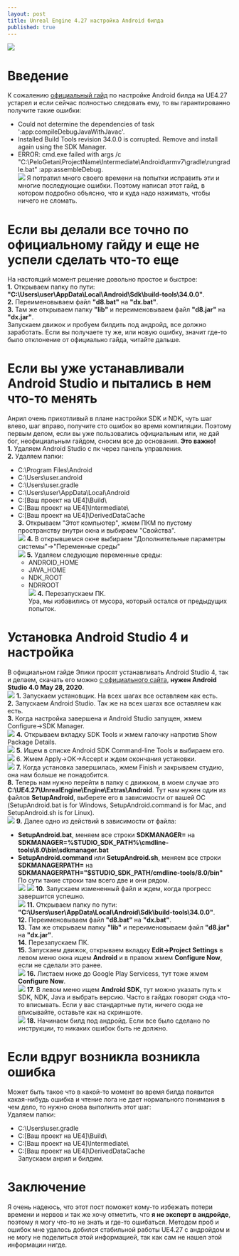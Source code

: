 ```yaml
---
layout: post
title: Unreal Engine 4.27 настройка Android билда
published: true
---
```

![]({{site.baseurl}}/images/2023-09-19-android-setup-and-fixing-errors/2023-09-19-android-setup-and-fixing-errors.preview.png)
# Введение
К сожалению [официальный гайд](https://docs.unrealengine.com/4.27/en-US/SharingAndReleasing/Mobile/Android/Setup/) по настройке Android билда на UE4.27 устарел и если сейчас полностью следовать ему, то вы гарантированно получите такие ошибки:  
- Could not determine the dependencies of task ':app:compileDebugJavaWithJavac'.  
- Installed Build Tools revision 34.0.0 is corrupted. Remove and install again using the SDK Manager.  
- ERROR: cmd.exe failed with args /c "C:\PeloGetan\ProjectName\Intermediate\Android\armv7\gradle\rungradle.bat" :app:assembleDebug.  
![]({{site.baseurl}}/images/2023-09-19-android-setup-and-fixing-errors/2023-09-19-android-setup-and-fixing-errors.1.png)
Я потратил много своего времени на попытки исправить эти и многие последующие ошибки. Поэтому написал этот гайд, в котором подробно объясню, что и куда надо нажимать, чтобы ничего не сломать.  

# Если вы делали все точно по официальному гайду и еще не успели сделать что-то еще
На настоящий момент решение довольно простое и быстрое:  
**1.** Открываем папку по пути: **"C:\Users\user\AppData\Local\Android\Sdk\build-tools\34.0.0"**.  
**2.** Переименовываем файл **"d8.bat"** на **"dx.bat"**.  
**3.** Там же открываем папку **"lib"** и переименовываем файл **"d8.jar"** на **"dx.jar"**.  
Запускаем движок и пробуем билдить под андройд, все должно заработать. Если вы получаете ту же, или новую ошибку, значит где-то было отклонение от официально гайда, читайте дальше.  

# Если вы уже устанавливали Android Studio и пытались в нем что-то менять
Анрил очень прихотливый в плане настройки SDK и NDK, чуть шаг влево, шаг вправо, получите сто ошибок во время компиляции. Поэтому первым делом, если вы уже пользовались официальным или, не дай бог, неофициальным гайдом, сносим все до основания. **Это важно!**  
**1.** Удаляем Android Studio с пк через панель управления.  
**2.** Удаляем папки:
- C:\Program Files\Android  
- C:\Users\user\.android  
- C:\Users\user\.gradle  
- C:\Users\user\AppData\Local\Android  
- C:\[Ваш проект на UE4]\Build\  
- C:\[Ваш проект на UE4]\Intermediate\  
- C:\[Ваш проект на UE4]\DerivedDataCache  
**3.** Открываем "Этот компьютер", жмем ПКМ по пустому пространству внутри окна и выбираем "Свойства".  
![]({{site.baseurl}}/images/2023-09-19-android-setup-and-fixing-errors/2023-09-19-android-setup-and-fixing-errors.2.png)
**4.** В открывшемся окне выбираем "Дополнительные параметры системы"->"Переменные среды"  
![]({{site.baseurl}}/images/2023-09-19-android-setup-and-fixing-errors/2023-09-19-android-setup-and-fixing-errors.3.png)
**5.** Удаляем следующие переменные среды:  
  - ANDROID_HOME  
  - JAVA_HOME  
  - NDK_ROOT  
  - NDRROOT  
![]({{site.baseurl}}/images/2023-09-19-android-setup-and-fixing-errors/2023-09-19-android-setup-and-fixing-errors.4.png)
**4.** Перезапускаем ПК.  
Ура, мы избавились от мусора, который остался от предыдущих попыток.  

# Установка Android Studio 4 и настройка
В официальном гайде Эпики просят устанавливать Android Studio 4, так и делаем, скачать его можно [с официального сайта](https://developer.android.com/studio/archive), **нужен Android Studio 4.0 May 28, 2020**.  
![]({{site.baseurl}}/images/2023-09-19-android-setup-and-fixing-errors/2023-09-19-android-setup-and-fixing-errors.5.png)
**1.** Запускаем установщик. На всех шагах все оставляем как есть.  
**2.** Запускаем Android Studio. Так же на всех шагах все оставляем как есть.  
**3.** Когда настройка завершена и Android Studio запущен, жмем Configure->SDK Manager.  
![]({{site.baseurl}}/images/2023-09-19-android-setup-and-fixing-errors/2023-09-19-android-setup-and-fixing-errors.6.png)
**4.** Открываем вкладку SDK Tools и жмем галочку напротив Show Package Details.  
![]({{site.baseurl}}/images/2023-09-19-android-setup-and-fixing-errors/2023-09-19-android-setup-and-fixing-errors.7.png)
**5.** Ищем в списке Android SDK Command-line Tools и выбираем его.  
![]({{site.baseurl}}/images/2023-09-19-android-setup-and-fixing-errors/2023-09-19-android-setup-and-fixing-errors.8.png)
6. Жмем Apply->OK->Accept и ждем окончания установки.  
![]({{site.baseurl}}/images/2023-09-19-android-setup-and-fixing-errors/2023-09-19-android-setup-and-fixing-errors.9.png)
**7.** Когда установка завершилась, жмем Finish и закрываем студию, она нам больше не понадобится.  
**8.** Теперь нам нужно перейти в папку с движком, в моем случае это **C:\UE4.27\UnrealEngine\Engine\Extras\Android**. Тут нам нужен один из файлов **SetupAndroid**, выберете его в зависимости от вашей ОС (SetupAndroid.bat is for Windows, SetupAndroid.command is for Mac, and SetupAndroid.sh is for Linux).  
![]({{site.baseurl}}/images/2023-09-19-android-setup-and-fixing-errors/2023-09-19-android-setup-and-fixing-errors.10.png)
**9.** Далее одно из действий в зависимости от файла:  
- **SetupAndroid.bat**, меняем все строки **SDKMANAGER=** на **SDKMANAGER=%STUDIO_SDK_PATH%\cmdline-tools\8.0\bin\sdkmanager.bat**  
- **SetupAndroid.command** или **SetupAndroid.sh**, меняем все строки **SDKMANAGERPATH=** на **SDKMANAGERPATH="$STUDIO_SDK_PATH/cmdline-tools/8.0/bin"**  
По сути такие строки там всего две и они рядом.  
![]({{site.baseurl}}/images/2023-09-19-android-setup-and-fixing-errors/2023-09-19-android-setup-and-fixing-errors.11.png)
![]({{site.baseurl}}/images/2023-09-19-android-setup-and-fixing-errors/2023-09-19-android-setup-and-fixing-errors.12.png)
**10.** Запускаем измененный файл и ждем, когда прогресс завершится успешно.  
![]({{site.baseurl}}/images/2023-09-19-android-setup-and-fixing-errors/2023-09-19-android-setup-and-fixing-errors.13.png)
**11.** Открываем папку по пути: **"C:\Users\user\AppData\Local\Android\Sdk\build-tools\34.0.0"**.  
**12.** Переименовываем файл **"d8.bat"** на **"dx.bat"**.  
**13.** Там же открываем папку **"lib"** и переименовываем файл **"d8.jar"** на **"dx.jar"**.  
**14.** Перезапускаем ПК.  
**15.** Запускаем движок, открываем вкладку **Edit->Project Settings** в левом меню окна ищем **Android** и в правом жмем **Configure Now**, если не сделали это ранее.  
![]({{site.baseurl}}/images/2023-09-19-android-setup-and-fixing-errors/2023-09-19-android-setup-and-fixing-errors.14.png)
**16.** Листаем ниже до Google Play Servicess, тут тоже жмем **Configure Now**.  
![]({{site.baseurl}}images\2023-09-19-android-setup-and-fixing-errors/2023-09-19-android-setup-and-fixing-errors.15.png)
**17.** В левом меню ищем **Android SDK**, тут можно указать путь к SDK, NDK, Java и выбрать версию. Часто в гайдах говорят сюда что-то вписывать. Если у вас стандартные пути, ничего сюда не вписывайте, оставьте как на скриншоте.  
![]({{site.baseurl}}/images/2023-09-19-android-setup-and-fixing-errors/2023-09-19-android-setup-and-fixing-errors.16.png)
**18.** Начинаем билд под андройд. Если все было сделано по инструкции, то никаких ошибок быть не должно.  

# Если вдруг возникла возникла ошибка
Может быть такое что в какой-то момент во время билда появится какая-нибудь ошибка и чтение лога не дает нормального понимания в чем дело, то нужно снова выполнить этот шаг:  
Удаляем папки:  
- C:\Users\user\.gradle  
- C:\[Ваш проект на UE4]\Build\  
- C:\[Ваш проект на UE4]\Intermediate\  
- C:\[Ваш проект на UE4]\DerivedDataCache  
Запускаем анрил и билдим.  

# Заключение
Я очень надеюсь, что этот пост поможет кому-то избежать потери времени и нервов и так же хочу отметить, что **я не эксперт в андройде**, поэтому я могу что-то не знать и где-то ошибаться. Методом проб и ошибок мне удалось добился стабильной работы UE4.27 с андройдом и не могу не поделиться этой информацией, так как сам не нашел этой информации нигде.
